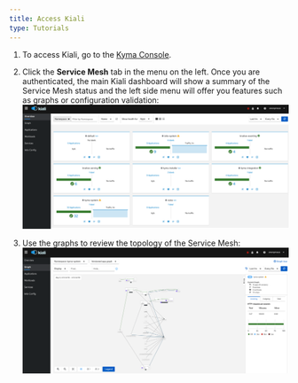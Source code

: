 ```yaml
---
title: Access Kiali
type: Tutorials
---
```


1. To access Kiali, go to the [Kyma Console](/components/console/#overview-overview). 

2. Click the **Service Mesh**  tab in the menu on the left.
Once you are authenticated, the main Kiali dashboard will show a summary of the Service Mesh status and the left side menu will offer you features such as graphs or configuration validation:
![Kiali menu item](assets/overview.png)

3. Use the graphs to review the topology of the Service Mesh:
![Kiali menu item](assets/graph.png)
